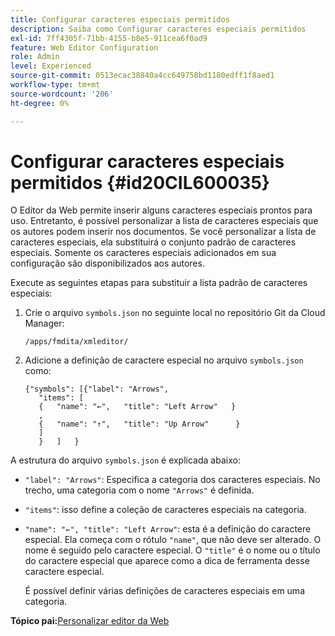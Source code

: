 ```yaml
---
title: Configurar caracteres especiais permitidos
description: Saiba como Configurar caracteres especiais permitidos
exl-id: 7ff4305f-71bb-4155-b8e5-911cea6f0ad9
feature: Web Editor Configuration
role: Admin
level: Experienced
source-git-commit: 0513ecac38840a4cc649758bd1180edff1f8aed1
workflow-type: tm+mt
source-wordcount: '206'
ht-degree: 0%

---
```


# Configurar caracteres especiais permitidos {#id20CIL600035}

O Editor da Web permite inserir alguns caracteres especiais prontos para uso. Entretanto, é possível personalizar a lista de caracteres especiais que os autores podem inserir nos documentos. Se você personalizar a lista de caracteres especiais, ela substituirá o conjunto padrão de caracteres especiais. Somente os caracteres especiais adicionados em sua configuração são disponibilizados aos autores.

Execute as seguintes etapas para substituir a lista padrão de caracteres especiais:

1. Crie o arquivo `symbols.json` no seguinte local no repositório Git da Cloud Manager:

   ```
   /apps/fmdita/xmleditor/
   ```

1. Adicione a definição de caractere especial no arquivo `symbols.json` como:

   ```
   {"symbols": [{"label": "Arrows",
      "items": [
      {   "name": "←",   "title": "Left Arrow"   } 
      ,   
      {   "name": "↑",   "title": "Up Arrow"      } 
      ]   
      }   ]   }
   ```


A estrutura do arquivo `symbols.json` é explicada abaixo:

- `"label": "Arrows"`: Especifica a categoria dos caracteres especiais. No trecho, uma categoria com o nome `"Arrows"` é definida.
- `"items"`: isso define a coleção de caracteres especiais na categoria.
- `"name": "←", "title": "Left Arrow"`: esta é a definição do caractere especial. Ela começa com o rótulo `"name"`, que não deve ser alterado. O nome é seguido pelo caractere especial. O `"title"` é o nome ou o título do caractere especial que aparece como a dica de ferramenta desse caractere especial.

  É possível definir várias definições de caracteres especiais em uma categoria.


**Tópico pai:**&#x200B;[ Personalizar editor da Web](conf-web-editor.md)
